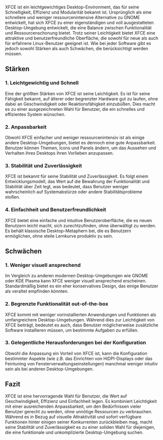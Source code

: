 XFCE ist ein leichtgewichtiges Desktop-Environment, das für seine Schnelligkeit, Effizienz und Modularität bekannt ist. Ursprünglich als eine schnellere und weniger ressourcenintensive Alternative zu GNOME entwickelt, hat sich XFCE zu einer eigenständigen und voll ausgestatteten Desktop-Umgebung entwickelt, die eine Balance zwischen Funktionalität und Ressourcenschonung bietet. Trotz seiner Leichtigkeit bietet XFCE eine attraktive und benutzerfreundliche Oberfläche, die sowohl für neue als auch für erfahrene Linux-Benutzer geeignet ist. Wie bei jeder Software gibt es jedoch sowohl Stärken als auch Schwächen, die berücksichtigt werden müssen.

## Stärken

### 1. Leichtgewichtig und Schnell
Eine der größten Stärken von XFCE ist seine Leichtigkeit. Es ist für seine Fähigkeit bekannt, auf älterer oder begrenzter Hardware gut zu laufen, ohne dabei an Geschwindigkeit oder Reaktionsfähigkeit einzubüßen. Dies macht es zu einer ausgezeichneten Wahl für Benutzer, die ein schnelles und effizientes System wünschen.

### 2. Anpassbarkeit
Obwohl XFCE einfacher und weniger ressourcenintensiv ist als einige andere Desktop-Umgebungen, bietet es dennoch eine gute Anpassbarkeit. Benutzer können Themen, Icons und Panels ändern, um das Aussehen und Verhalten ihres Desktops ihren Vorlieben anzupassen.

### 3. Stabilität und Zuverlässigkeit
XFCE ist bekannt für seine Stabilität und Zuverlässigkeit. Es folgt einem Entwicklungsmodell, das Wert auf die Bewahrung der Funktionalität und Stabilität über Zeit legt, was bedeutet, dass Benutzer weniger wahrscheinlich auf Systemabstürze oder andere Stabilitätsprobleme stoßen.

### 4. Einfachheit und Benutzerfreundlichkeit
XFCE bietet eine einfache und intuitive Benutzeroberfläche, die es neuen Benutzern leicht macht, sich zurechtzufinden, ohne überwältigt zu werden. Es behält klassische Desktop-Metaphern bei, die es Benutzern ermöglichen, ohne steile Lernkurve produktiv zu sein.

## Schwächen

### 1. Weniger visuell ansprechend
Im Vergleich zu anderen modernen Desktop-Umgebungen wie GNOME oder KDE Plasma kann XFCE weniger visuell ansprechend erscheinen. Standardmäßig bietet es ein eher konservatives Design, das einige Benutzer als veraltet empfinden könnten.

### 2. Begrenzte Funktionalität out-of-the-box
XFCE kommt mit weniger vorinstallierten Anwendungen und Funktionen als umfangreichere Desktop-Umgebungen. Während dies zur Leichtigkeit von XFCE beiträgt, bedeutet es auch, dass Benutzer möglicherweise zusätzliche Software installieren müssen, um bestimmte Aufgaben zu erfüllen.

### 3. Gelegentliche Herausforderungen bei der Konfiguration
Obwohl die Anpassung ein Vorteil von XFCE ist, kann die Konfiguration bestimmter Aspekte (wie z.B. das Einrichten von HiDPI-Displays oder das Feintuning von Fensterverwaltungseinstellungen) manchmal weniger intuitiv sein als bei anderen Desktop-Umgebungen.

## Fazit

XFCE ist eine hervorragende Wahl für Benutzer, die Wert auf Geschwindigkeit, Effizienz und Einfachheit legen. Es kombiniert Leichtigkeit mit einer ausreichenden Anpassbarkeit, um den Bedürfnissen vieler Benutzer gerecht zu werden, ohne unnötige Ressourcen zu verbrauchen. Während es in Bezug auf visuelle Attraktivität und sofort verfügbare Funktionen hinter einigen seiner Konkurrenten zurückbleiben mag, macht seine Stabilität und Zuverlässigkeit es zu einer soliden Wahl für diejenigen, die eine funktionale und unkomplizierte Desktop-Umgebung suchen.

